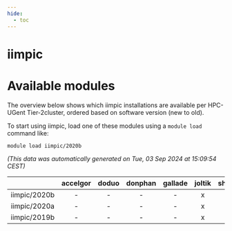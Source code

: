 ```yaml
---
hide:
  - toc
---
```


iimpic
======

# Available modules


The overview below shows which iimpic installations are available per HPC-UGent Tier-2cluster, ordered based on software version (new to old).

To start using iimpic, load one of these modules using a `module load` command like:

```shell
module load iimpic/2020b
```

*(This data was automatically generated on Tue, 03 Sep 2024 at 15:09:54 CEST)*  

| |accelgor|doduo|donphan|gallade|joltik|shinx|skitty|
| :---: | :---: | :---: | :---: | :---: | :---: | :---: | :---: |
|iimpic/2020b|-|-|-|-|x|-|-|
|iimpic/2020a|-|-|-|-|x|-|-|
|iimpic/2019b|-|-|-|-|x|-|-|
